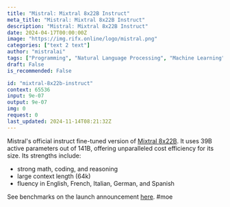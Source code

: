 ```yaml
---
title: "Mistral: Mixtral 8x22B Instruct"
meta_title: "Mistral: Mixtral 8x22B Instruct"
description: "Mistral: Mixtral 8x22B Instruct"
date: 2024-04-17T00:00:00Z
image: "https://img.rifx.online/logo/mistral.png"
categories: ["text 2 text"]
author: "mistralai"
tags: ["Programming", "Natural Language Processing", "Machine Learning", "Data Science", "Generative AI"]
draft: False
is_recommended: False

id: "mixtral-8x22b-instruct"
context: 65536
input: 9e-07
output: 9e-07
img: 0
request: 0
last_updated: 2024-11-14T08:21:32Z
---
```


Mistral's official instruct fine-tuned version of [Mixtral 8x22B](/mistralai/mixtral-8x22b). It uses 39B active parameters out of 141B, offering unparalleled cost efficiency for its size. Its strengths include:
- strong math, coding, and reasoning
- large context length (64k)
- fluency in English, French, Italian, German, and Spanish

See benchmarks on the launch announcement [here](https://mistral.ai/news/mixtral-8x22b/).
#moe

